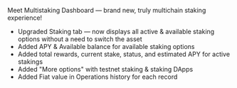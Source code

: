Meet Multistaking Dashboard — brand new, truly multichain staking experience!
- Upgraded Staking tab — now displays all active & available staking options without a need to switch the asset
- Added APY & Available balance for available staking options
- Added total rewards, current stake, status, and estimated APY for active stakings
- Added "More options" with testnet staking & staking DApps
- Added Fiat value in Operations history for each record